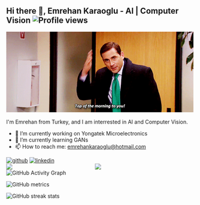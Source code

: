 ## Hi there 👋, Emrehan Karaoglu - AI | Computer Vision                                       ![Profile views](https://gpvc.arturio.dev/emrehankaraoglu)  
![AI | Computer Vision](https://github.com/emrehankaraoglu/emrehankaraoglu/blob/main/ms.gif)

I'm Emrehan from Turkey, and I am interrested in AI and Computer Vision.

- 🔭 I’m currently working on  Yongatek Microelectronics 
- 🌱 I’m currently learning GANs 
- 📫 How to reach me: emrehankaraoglu@hotmail.com 

[<img src='https://cdn.jsdelivr.net/npm/simple-icons@3.0.1/icons/github.svg' alt='github' height='40'>](https://github.com/emrehankaraoglu)  [<img src='https://cdn.jsdelivr.net/npm/simple-icons@3.0.1/icons/linkedin.svg' alt='linkedin' height='40'>](https://www.linkedin.com/in/emrehankaraoglu/)  
<img align="left" width="47%" src="https://github-readme-stats.vercel.app/api?username=emrehankaraoglu&show_icons=true&theme=radical" />
<img align="left" width="47%" src="https://github-readme-stats.vercel.app/api/top-langs/?username=emrehankaraoglu&layout=compact" />



![GitHub Activity Graph](https://activity-graph.herokuapp.com/graph?username=emrehankaraoglu)  

![GitHub metrics](https://metrics.lecoq.io/emrehankaraoglu)  

![GitHub streak stats](https://github-readme-streak-stats.herokuapp.com/?user=emrehankaraoglu)  


